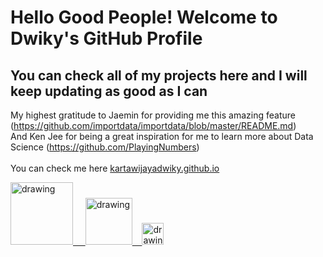 # Hello Good People! Welcome to Dwiky's GitHub Profile
## You can check all of my projects here and I will keep updating as good as I can

My highest gratitude to Jaemin for providing me this amazing feature (https://github.com/importdata/importdata/blob/master/README.md) </br>
And Ken Jee for being a great inspiration for me to learn more about Data Science (https://github.com/PlayingNumbers) </br></br>
You can check me here [kartawijayadwiky.github.io](kartawijayadwiky.github.io)

<a href="https://www.linkedin.com/in/dwiky-hutomo-kartawijaya-7b0a10191"><img src="https://res.cloudinary.com/importdata/image/upload/v1595012354/linkedin_t9qiwy.png" alt="drawing" width="100"/> &nbsp;&nbsp;&nbsp;&nbsp;<a href="https://www.kaggle.com/dwikyhutomo"><img src="https://res.cloudinary.com/importdata/image/upload/v1595012924/kaggle_ksaktb.png" alt="drawing" width="75"/>&nbsp;&nbsp;&nbsp;&nbsp;<a href="https://www.instagram.com/dwikyhutomo"><img src="https://upload.wikimedia.org/wikipedia/commons/thumb/e/e7/Instagram_logo_2016.svg/132px-Instagram_logo_2016.svg.png" alt="drawing" width="35"/>
